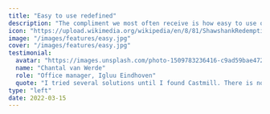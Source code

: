 ```yaml
---
title: "Easy to use redefined"
description: "The compliment we most often receive is how easy to use our solution is. You are up an running in 3 simple steps: register your player, upload content and display it."
icon: "https://upload.wikimedia.org/wikipedia/en/8/81/ShawshankRedemptionMoviePoster.jpg"
image: "/images/features/easy.jpg"
cover: "/images/features/easy.jpg"
testimonial:
  avatar: "https://images.unsplash.com/photo-1509783236416-c9ad59bae472?ixlib=rb-=eyJhcHBfaWQiOjEyMDd9&auto=format&fit=facearea&facepad=8&w=1024&h=1024&q=80"
  name: "Chantal van Werde"
  role: "Office manager, Igluu Eindhoven"
  quote: "I tried several solutions until I found Castmill. There is no easier way to do digital signage, period."
type: "left"
date: 2022-03-15
---
```

